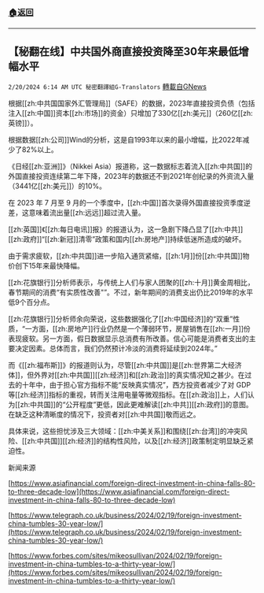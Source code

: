 ###  [:house:返回](README.md)
---


## 【秘翻在线】中共国外商直接投资降至30年来最低增幅水平
`2/20/2024 6:14 AM UTC 秘密翻譯組G-Translators` [轉載自GNews](https://gnews.org/articles/2324661)

根据[[zh:中共国国家外汇管理局]]（SAFE）的数据，2023年直接投资负债（包括注入[[zh:中国]]资本[[zh:市场]]的资金）只增加了330亿[[zh:美元]]（260亿[[zh:英镑]]）。

根据数据[[zh:公司]]Wind的分析，这是自1993年以来的最小增幅，比2022年减少了82%以上。

《日经[[zh:亚洲]]》（Nikkei Asia）报道称，这一数据标志着流入[[zh:中共国]]的外国直接投资连续第二年下降，2023年的数据还不到2021年创纪录的外资流入量（3441亿[[zh:美元]]）的10%。

在 2023 年 7 月至 9 月的一个季度中，[[zh:中国]]首次录得外国直接投资季度逆差，这意味着流出量[[zh:远远]]超过流入量。

[[zh:英国]]《[[zh:每日电讯]]报》的报道认为，这一急剧下降凸显了[[zh:中共]][[zh:政府]]“[[zh:新冠]]清零”政策和国内[[zh:房地产]]持续低迷所造成的破坏。

由于需求疲软，[[zh:中共国]]进一步陷入通货紧缩，[[zh:1月]]份[[zh:中共国]]物价创下15年来最快降幅。

[[zh:花旗银行]]分析师表示，与传统上人们与家人团聚的[[zh:十月]]黄金周相比，春节期间的消费“有实质性改善"”。不过，新年期间的消费支出仍比2019年的水平低9个百分点。

[[zh:花旗银行]]分析师余向荣说，这些数据强化了[[zh:中国经济]]的“双重”性质，“一方面，[[zh:房地产]]行业仍然是一个薄弱环节，房屋销售在[[zh:一月]]份表现疲软。另一方面，假日数据显示总消费有所改善。信心可能是消费者支出的主要决定因素。总体而言，我们仍然预计冷淡的消费将延续到2024年。”

而《[[zh:福布斯]]》的报道则认为，尽管[[zh:中共国]]是[[zh:世界第二大经济体]]，但外界对[[zh:中共国]][[zh:经济]]和[[zh:政治]]的真实情况知之甚少。在过去的十年中，由于担心官方指标不能“反映真实情况”，西方投资者减少了对 GDP 等[[zh:经济]]指标的重视，转而关注用电量等微观指标。在[[zh:政治]]上，人们认为[[zh:中共国]]的“公开程度”更低，因此更难解读[[zh:中共]][[zh:政府]]的意图。在缺乏这种清晰度的情况下，投资者对[[zh:中共国]]敬而远之。

具体来说，这些担忧涉及三大领域：[[zh:中美关系]]和围绕[[zh:台湾]]的冲突风险、[[zh:中共国]][[zh:经济]]的结构性风险，以及[[zh:经济]]政策制定明显缺乏紧迫性。

新闻来源

[https://www.asiafinancial.com/foreign-direct-investment-in-china-falls-80-to-three-decade-low](https://www.asiafinancial.com/foreign-direct-investment-in-china-falls-80-to-three-decade-low)

[https://www.telegraph.co.uk/business/2024/02/19/foreign-investment-china-tumbles-30-year-low/](https://www.telegraph.co.uk/business/2024/02/19/foreign-investment-china-tumbles-30-year-low/)

[https://www.forbes.com/sites/mikeosullivan/2024/02/19/foreign-investment-in-china-tumbles-to-a-thirty-year-low/](https://www.forbes.com/sites/mikeosullivan/2024/02/19/foreign-investment-in-china-tumbles-to-a-thirty-year-low/)
